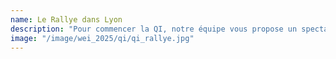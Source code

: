 ```yaml
---
name: Le Rallye dans Lyon
description: "Pour commencer la QI, notre équipe vous propose un spectacle artistique en plein centre de Lyon avec vue sur la ville entière. Vous y retrouverez notre fanfare, nos cheerleaders et autres artistes faisant partie d'associations centraliennes. Les yeux émerveillés, vous parcourerez alors le cœur de la ville en équipe pour tisser des amitiés, découvrir des lieux mythiques et rencontrer d'autres associations. "
image: "/image/wei_2025/qi/qi_rallye.jpg"
---
```

